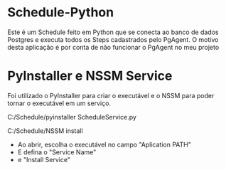 # Schedule-Python
Este é um Schedule feito em Python que se conecta ao banco de dados Postgres e executa todos os Steps cadastrados pelo PgAgent. O motivo desta aplicação é por conta de não funcionar o PgAgent no meu projeto

# PyInstaller e NSSM Service

Foi utilizado o PyInstaller para criar o executável e o NSSM para poder tornar o executável em um serviço.

C:/Schedule/pyinstaller ScheduleService.py

C:/Schedule/NSSM install
- Ao abrir, escolha o executável no campo  "Aplication PATH"
- E defina o "Service Name"
- e "Install Service"


